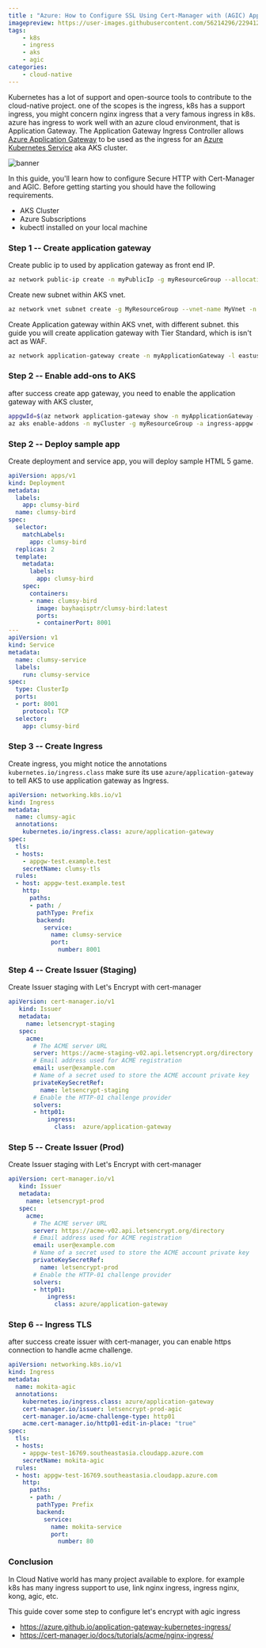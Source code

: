 ```yaml
---
title : "Azure: How to Configure SSL Using Cert-Manager with (AGIC) Application Gateway Ingress Controller"
imagepreview: https://user-images.githubusercontent.com/56214296/229412442-fc335b05-eb82-4424-8320-314cd8dbd9fd.jpg
tags:
    - k8s
    - ingress
    - aks
    - agic
categories:
    - cloud-native
---
```


Kubernetes has a lot of support and open-source tools to contribute to the cloud-native project. one of the scopes is the ingress, k8s has a support ingress, you might concern nginx ingress that a very famous ingress in k8s. azure has ingress to work well with an azure cloud environment, that is Application Gateway. The Application Gateway Ingress Controller allows [Azure Application Gateway](https://azure.microsoft.com/en-us/services/application-gateway/) to be used as the ingress for an [Azure Kubernetes Service](https://azure.microsoft.com/en-us/services/kubernetes-service/) aka AKS cluster.

![banner](https://user-images.githubusercontent.com/56214296/229412442-fc335b05-eb82-4424-8320-314cd8dbd9fd.jpg)

In this guide, you'll learn how to configure Secure HTTP with Cert-Manager and AGIC. Before getting starting you should have the following requirements.

- AKS Cluster
- Azure Subscriptions
- kubectl installed on your local machine

### Step 1 -- Create application gateway

Create  public ip to used by application gateway as front end IP.

```bash
az network public-ip create -n myPublicIp -g myResourceGroup --allocation-method Static --sku Standard
```

Create new subnet within AKS vnet.

```bash
az network vnet subnet create -g MyResourceGroup --vnet-name MyVnet -n MySubnet --address-prefixes 10.226.0.0/24 
```

Create Application gateway within AKS vnet, with different subnet. this guide you will create application gateway with Tier Standard, which is isn't act as WAF.

```bash
az network application-gateway create -n myApplicationGateway -l eastus -g myResourceGroup --sku Standard_v2 --public-ip-address myPublicIp --vnet-name myVnet --subnet mySubnet --priority 100
```

### Step 2 -- Enable add-ons to AKS

after success create app gateway, you need to enable the application gateway with AKS cluster,

```bash
appgwId=$(az network application-gateway show -n myApplicationGateway -g myResourceGroup -o tsv --query "id") 
az aks enable-addons -n myCluster -g myResourceGroup -a ingress-appgw --appgw-id $appgwId
```

### Step 2 -- Deploy sample app

Create deployment and service app, you will deploy sample HTML 5 game.

```yaml
apiVersion: apps/v1
kind: Deployment
metadata:
  labels:
    app: clumsy-bird
  name: clumsy-bird
spec:
  selector:
    matchLabels:
      app: clumsy-bird
  replicas: 2
  template:
    metadata:
      labels:
        app: clumsy-bird
    spec:
      containers:
      - name: clumsy-bird
        image: bayhaqisptr/clumsy-bird:latest
        ports:
        - containerPort: 8001
---
apiVersion: v1
kind: Service
metadata:
  name: clumsy-service
  labels:
    run: clumsy-service
spec:
  type: ClusterIp
  ports:
  - port: 8001
    protocol: TCP
  selector:
    app: clumsy-bird
```

### Step 3 -- Create Ingress

Create ingress, you might notice the annotations `kubernetes.io/ingress.class` make sure its use `azure/application-gateway` to tell AKS to use application gateway as Ingress.

```yaml
apiVersion: networking.k8s.io/v1
kind: Ingress
metadata:
  name: clumsy-agic
  annotations:
    kubernetes.io/ingress.class: azure/application-gateway
spec:
  tls:
  - hosts:
    - appgw-test.example.test
    secretName: clumsy-tls
  rules:
  - host: appgw-test.example.test
    http:
      paths:
      - path: /
        pathType: Prefix
        backend:
          service:
            name: clumsy-service
            port:
              number: 8001
```

### Step 4 -- Create Issuer (Staging)

Create Issuer staging with Let's Encrypt with cert-manager

```yaml
apiVersion: cert-manager.io/v1
   kind: Issuer
   metadata:
     name: letsencrypt-staging
   spec:
     acme:
       # The ACME server URL
       server: https://acme-staging-v02.api.letsencrypt.org/directory
       # Email address used for ACME registration
       email: user@example.com
       # Name of a secret used to store the ACME account private key
       privateKeySecretRef:
         name: letsencrypt-staging
       # Enable the HTTP-01 challenge provider
       solvers:
       - http01:
           ingress:
             class:  azure/application-gateway
```

### Step 5 -- Create Issuer (Prod)

Create Issuer staging with Let's Encrypt with cert-manager

```yaml
apiVersion: cert-manager.io/v1
   kind: Issuer
   metadata:
     name: letsencrypt-prod
   spec:
     acme:
       # The ACME server URL
       server: https://acme-v02.api.letsencrypt.org/directory
       # Email address used for ACME registration
       email: user@example.com
       # Name of a secret used to store the ACME account private key
       privateKeySecretRef:
         name: letsencrypt-prod
       # Enable the HTTP-01 challenge provider
       solvers:
       - http01:
           ingress:
             class: azure/application-gateway
```

### Step 6 -- Ingress TLS

after success create issuer with cert-manager, you can enable https connection to handle acme challenge.

```yaml
apiVersion: networking.k8s.io/v1
kind: Ingress
metadata:
  name: mokita-agic
  annotations:
    kubernetes.io/ingress.class: azure/application-gateway
    cert-manager.io/issuer: letsencrypt-prod-agic
    cert-manager.io/acme-challenge-type: http01
    acme.cert-manager.io/http01-edit-in-place: "true"
spec:
  tls:
  - hosts:
    - appgw-test-16769.southeastasia.cloudapp.azure.com
    secretName: mokita-agic
  rules:
  - host: appgw-test-16769.southeastasia.cloudapp.azure.com
    http:
      paths:
      - path: /
        pathType: Prefix
        backend:
          service:
            name: mokita-service
            port:
              number: 80
```

### Conclusion

In Cloud Native world has many project available to explore. for example k8s has many ingress support to use, link nginx ingress, ingress nginx, kong, agic, etc.

This guide cover some step to configure let's encrypt with agic ingress

- https://azure.github.io/application-gateway-kubernetes-ingress/
- https://cert-manager.io/docs/tutorials/acme/nginx-ingress/